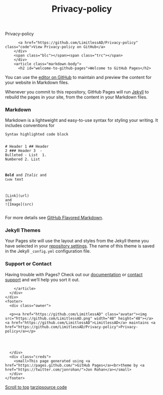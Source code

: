 
<!doctype html>
<!-- The Time Machine GitHub pages theme was designed and developed by Jon Rohan, on Feb 7, 2012. -->
<!-- Follow him for fun. http://twitter.com/jonrohan. Tail his code on https://github.com/jonrohan -->
<html>
<head>
  <meta charset="utf-8">
  <meta http-equiv="X-UA-Compatible" content="IE=edge,chrome=1">

  <link rel="stylesheet" href="/Privacy-policy/assets/css/style.css?v=070cffc74e000239f5265af43b4d031d1347325f">
  <script type="text/javascript" src="https://ajax.googleapis.com/ajax/libs/jquery/1.7.1/jquery.min.js"></script>
  <script type="text/javascript" src="/Privacy-policy/assets/js/script.js"></script>

  <title>Privacy-policy</title>
  <meta name="description" content="Privacy-policy">

  <meta name="viewport" content="width=device-width,initial-scale=1">

</head>

<body>

  <div class="wrapper">
    <header>
      <h1 class="title">Privacy-policy</h1>
    </header>
    <div id="container">
      <p class="tagline">Privacy-policy</p>
      <div id="main" role="main">
        <div class="download-bar">
        <div class="inner">
          
          <a href="https://github.com/LimitlessAD/Privacy-policy" class="code">View Privacy-policy on GitHub</a>
        </div>
        <span class="blc"></span><span class="trc"></span>
        </div>
        <article class="markdown-body">
          <h2 id="welcome-to-github-pages">Welcome to GitHub Pages</h2>

<p>You can use the <a href="https://github.com/LimitlessAD/Privacy-policy/edit/master/index.md">editor on GitHub</a> to maintain and preview the content for your website in Markdown files.</p>

<p>Whenever you commit to this repository, GitHub Pages will run <a href="https://jekyllrb.com/">Jekyll</a> to rebuild the pages in your site, from the content in your Markdown files.</p>

<h3 id="markdown">Markdown</h3>

<p>Markdown is a lightweight and easy-to-use syntax for styling your writing. It includes conventions for</p>

<div class="language-markdown highlighter-rouge"><pre class="highlight"><code>Syntax highlighted code block

<span class="gh"># Header 1</span>
<span class="gu">## Header 2</span>
<span class="gu">### Header 3</span>
<span class="p">
-</span> Bulleted
<span class="p">-</span> List
<span class="p">
1.</span> Numbered
<span class="p">2.</span> List

<span class="gs">**Bold**</span> and _Italic_ and <span class="sb">`Code`</span> text

<span class="p">[</span><span class="nv">Link</span><span class="p">](</span><span class="sx">url</span><span class="p">)</span> and !<span class="p">[</span><span class="nv">Image</span><span class="p">](</span><span class="sx">src</span><span class="p">)</span>
</code></pre>
</div>

<p>For more details see <a href="https://guides.github.com/features/mastering-markdown/">GitHub Flavored Markdown</a>.</p>

<h3 id="jekyll-themes">Jekyll Themes</h3>

<p>Your Pages site will use the layout and styles from the Jekyll theme you have selected in your <a href="https://github.com/LimitlessAD/Privacy-policy/settings">repository settings</a>. The name of this theme is saved in the Jekyll <code class="highlighter-rouge">_config.yml</code> configuration file.</p>

<h3 id="support-or-contact">Support or Contact</h3>

<p>Having trouble with Pages? Check out our <a href="https://help.github.com/categories/github-pages-basics/">documentation</a> or <a href="https://github.com/contact">contact support</a> and we’ll help you sort it out.</p>

        </article>
      </div>
    </div>
    <footer>
      <div class="owner">
      
      <p><a href="https://github.com/LimitlessAD" class="avatar"><img src="https://github.com/LimitlessAD.png" width="48" height="48"></a> <a href="https://github.com/LimitlessAD">LimitlessAD</a> maintains <a href="https://github.com/LimitlessAD/Privacy-policy">Privacy-policy</a></p>
      

       

      </div>
      <div class="creds">
        <small>This page generated using <a href="https://pages.github.com/">GitHub Pages</a><br>theme by <a href="https://twitter.com/jonrohan/">Jon Rohan</a></small>
      </div>
    </footer>
  </div>
  <div class="current-section">
    <a href="#top">Scroll to top</a>
    <a href="https://github.com/LimitlessAD/Privacy-policy/tarball/master" class="tar">tar</a><a href="https://github.com/LimitlessAD/Privacy-policy/zipball/master" class="zip">zip</a><a href="" class="code">source code</a>
    <p class="name"></p>
  </div>

  
</body>
</html>
